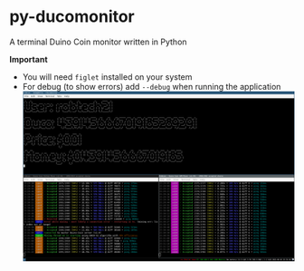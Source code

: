 # py-ducomonitor
A terminal Duino Coin monitor written in Python 

**Important**
* You will need `figlet` installed on your system
* For debug (to show errors) add `--debug` when running the application
![My Setup](Screenshot_2021-06-02_15-31-41.png)
